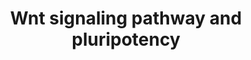 ---
annotations:
- id: PW:0000201
  parent: signaling pathway
  type: Pathway Ontology
  value: Wnt signaling, canonical pathway
authors:
- MaintBot
- Khanspers
- Egonw
- Ddigles
- Eweitz
- Larsgw
description: 'This pathway was adapted from several resources and is designed to provide
  a theoretical frame-work for examining  Wnt signaling and interacting components
  in the context of embryonic stem-cell pluripotency and self-renewal.  A central
  organizing theme of this pathway are known drug targets which promote self-renewal
  or pluripotency (BIO and IQ-1)  and implicated upstream regulators of the core pluripotency
  transcriptional components (e.g. Nanog).  It should be noted  that it is unclear
  whether all the depicted components participate in this pathway in human embryonic
  stem cells.  Interactions and object/gene groups for the pathway exist for the majority
  of components. '
last-edited: 2023-02-01
organisms:
- Gallus gallus
redirect_from:
- /index.php/Pathway:WP779
- /instance/WP779
- /instance/WP779_r125337
revision: r125337
schema-jsonld:
- '@context': https://schema.org/
  '@id': https://wikipathways.github.io/pathways/WP779.html
  '@type': Dataset
  creator:
    '@type': Organization
    name: WikiPathways
  description: 'This pathway was adapted from several resources and is designed to
    provide a theoretical frame-work for examining  Wnt signaling and interacting
    components in the context of embryonic stem-cell pluripotency and self-renewal.  A
    central organizing theme of this pathway are known drug targets which promote
    self-renewal or pluripotency (BIO and IQ-1)  and implicated upstream regulators
    of the core pluripotency transcriptional components (e.g. Nanog).  It should be
    noted  that it is unclear whether all the depicted components participate in this
    pathway in human embryonic stem cells.  Interactions and object/gene groups for
    the pathway exist for the majority of components. '
  keywords:
  - APC
  - AXIN1
  - AXIN2
  - CCND1
  - CCND2
  - CCND3
  - CD44
  - CREBBP
  - CSNK1E
  - CTBP1
  - CTBP2
  - CTNNB1
  - DVL3
  - EP300
  - FBXW2
  - FOXD3_CHICK
  - FZD1
  - FZD10_CHICK
  - FZD2
  - FZD3
  - FZD4
  - FZD5
  - FZD6
  - FZD7
  - FZD8
  - FZD9
  - GSK3B
  - JUN
  - LDLR
  - LEF1
  - LRP6
  - MAP3K7
  - MAPK10
  - MAPK9
  - MMP7
  - MYC
  - NANOG
  - NKD1
  - NLK
  - NP_001006325.1
  - NP_989878.1
  - PAFAH1B1
  - PLAU
  - PPARD
  - PPM1J
  - PPP2CA
  - PPP2CB
  - PPP2R1B
  - PPP2R2B
  - PPP2R2C
  - PPP2R3A
  - PPP2R3B
  - PPP2R4
  - PPP2R5C
  - PPP2R5E
  - PRKCB
  - PRKCD
  - PRKCE
  - PRKCH
  - PRKCZ
  - Q9IB43_CHICK
  - RACGAP1
  - RCJMB04_11b2
  - RCJMB04_12k21
  - RCJMB04_16p24
  - RCJMB04_21j12
  - RCJMB04_2d20
  - RCJMB04_5a10
  - RCJMB04_5f2
  - RHOA
  - SOX2
  - TCF7L1
  - TP53
  - WNT10A
  - WNT11
  - WNT16
  - WNT2
  - WNT2B
  - WNT3
  - WNT4
  - WNT5A
  - WNT5B
  - WNT6
  - WNT7A
  - WNT7B
  - WNT9B
  - ZBTB33
  license: CC0
  name: Wnt signaling pathway and pluripotency
seo: CreativeWork
title: Wnt signaling pathway and pluripotency
wpid: WP779
---